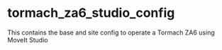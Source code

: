 # tormach_za6_studio_config
This contains the base and site config to operate a Tormach ZA6 using MoveIt Studio
